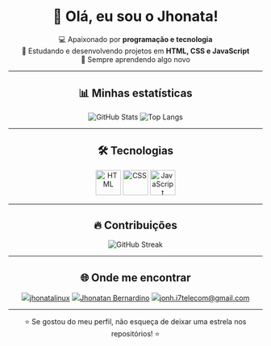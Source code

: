 <h1 align="center">👋 Olá, eu sou o Jhonata!</h1>

<p align="center">
  💻 Apaixonado por <strong>programação e tecnologia</strong><br>
  🚀 Estudando e desenvolvendo projetos em <strong>HTML, CSS e JavaScript</strong><br>
  🌱 Sempre aprendendo algo novo
</p>

---

<h2 align="center">📊 Minhas estatísticas</h2>

<p align="center">
  <img src="https://github-readme-stats.vercel.app/api?username=JhonataLinux&show_icons=true&theme=radical" alt="GitHub Stats"/>
  <img src="https://github-readme-stats.vercel.app/api/top-langs/?username=JhonataLinux&layout=compact&theme=radical" alt="Top Langs"/>
</p>

---

<h2 align="center">🛠️ Tecnologias</h2>

<p align="center">
  <img src="https://cdn.jsdelivr.net/gh/devicons/devicon/icons/html5/html5-original.svg" alt="HTML" width="50" height="50"/>
  <img src="https://cdn.jsdelivr.net/gh/devicons/devicon/icons/css3/css3-original.svg" alt="CSS" width="50" height="50"/>
  <img src="https://cdn.jsdelivr.net/gh/devicons/devicon/icons/javascript/javascript-original.svg" alt="JavaScript" width="50" height="50"/>
</p>

---

<h2 align="center">🔥 Contribuições</h2>

<p align="center">
  <img src="https://streak-stats.demolab.com?user=JhonataLinux&theme=radical&hide_border=true" alt="GitHub Streak"/>
</p>

---

<h2 align="center">🌐 Onde me encontrar</h2>

<p align="center">
  <a href="https://instagram.com/"><img src="https://img.shields.io/badge/Instagram-pink?style=for-the-badge&logo=instagram&logoColor=white"/>jhonatalinux</a>
  <a href="https://linkedin.com/"><img src="https://img.shields.io/badge/LinkedIn-blue?style=for-the-badge&logo=linkedin&logoColor=white"/>Jhonatan Bernardino</a>
  <a href="mailto:seuemail@gmail.com"><img src="https://img.shields.io/badge/Gmail-black?style=for-the-badge&logo=gmail&logoColor=white"/>jonh.i7telecom@gmail.com</a>
</p>

---

<p align="center">⭐️ Se gostou do meu perfil, não esqueça de deixar uma estrela nos repositórios! ⭐️</p>
